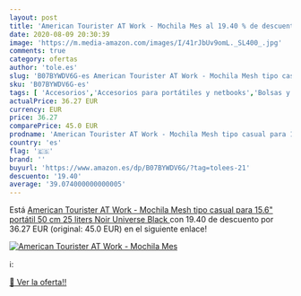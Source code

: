 ```yaml
---
layout: post
title: 'American Tourister AT Work - Mochila Mes al 19.40 % de descuento'
date: 2020-08-09 20:30:39
image: 'https://m.media-amazon.com/images/I/41rJbUv9omL._SL400_.jpg'
comments: true
category: ofertas
author: 'tole.es'
slug: 'B07BYWDV6G-es American Tourister AT Work - Mochila Mesh tipo casual para...'
sku: 'B07BYWDV6G-es'
tags: [ 'Accesorios','Accesorios para portátiles y netbooks','Bolsas y fundas para portátiles y netbooks','Informática','Juegos y Accesorios para PC','Mochilas para portátiles y netbooks','Videojuegos','mochila', ]
actualPrice: 36.27 EUR
currency: EUR
price: 36.27
comparePrice: 45.0 EUR
prodname: 'American Tourister AT Work - Mochila Mesh tipo casual para 15.6" portátil  50 cm  25 liters  Noir  Universe Black '
country: 'es'
flag: '🇪🇸'
brand: ''
buyurl: 'https://www.amazon.es/dp/B07BYWDV6G/?tag=tolees-21'
descuento: '19.40'
average: '39.074000000000005'
---
```


Está [American Tourister AT Work - Mochila Mesh tipo casual para 15.6" portátil  50 cm  25 liters  Noir  Universe Black ](https://www.amazon.es/dp/B07BYWDV6G/?tag=tolees-21) con 19.40 de descuento por 36.27 EUR (original: 45.0 EUR) en el siguiente enlace!

[![American Tourister AT Work - Mochila Mes](https://m.media-amazon.com/images/I/41rJbUv9omL._SL400_.jpg)](https://www.amazon.es/dp/B07BYWDV6G/?tag=tolees-21)

ℹ️:


[🛒 Ver la oferta!!](https://www.amazon.es/dp/B07BYWDV6G/?tag=tolees-21)
